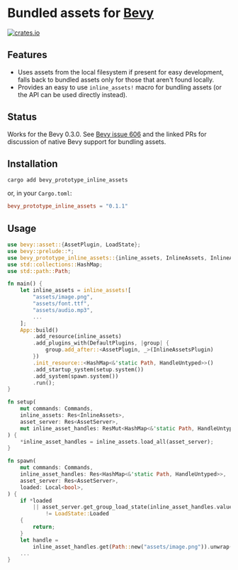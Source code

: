 # Bundled assets for [Bevy](https://github.com/bevyengine/bevy)

[![crates.io](https://img.shields.io/crates/v/bevy_prototype_inline_assets.svg)](https://crates.io/crates/bevy_prototype_inline_assets)

## Features

- Uses assets from the local filesystem if present for easy development, falls
  back to bundled assets only for those that aren't found locally.
- Provides an easy to use `inline_assets!` macro for bundling assets (or the
  API can be used directly instead).

## Status

Works for the Bevy 0.3.0. See [Bevy issue
606](https://github.com/bevyengine/bevy/issues/606) and the linked PRs for
discussion of native Bevy support for bundling assets.

## Installation

``` shell
cargo add bevy_prototype_inline_assets
```

or, in your `Cargo.toml`:

``` toml
bevy_prototype_inline_assets = "0.1.1"
```

## Usage

``` rust
use bevy::asset::{AssetPlugin, LoadState};
use bevy::prelude::*;
use bevy_prototype_inline_assets::{inline_assets, InlineAssets, InlineAssetsPlugin};
use std::collections::HashMap;
use std::path::Path;

fn main() {
    let inline_assets = inline_assets![
        "assets/image.png",
        "assets/font.ttf",
        "assets/audio.mp3",
        ...
    ];
    App::build()
        .add_resource(inline_assets)
        .add_plugins_with(DefaultPlugins, |group| {
            group.add_after::<AssetPlugin, _>(InlineAssetsPlugin)
        })
        .init_resource::<HashMap<&'static Path, HandleUntyped>>()
        .add_startup_system(setup.system())
        .add_system(spawn.system())
        .run();
}

fn setup(
    mut commands: Commands,
    inline_assets: Res<InlineAssets>,
    asset_server: Res<AssetServer>,
    mut inline_asset_handles: ResMut<HashMap<&'static Path, HandleUntyped>>,
) {
    *inline_asset_handles = inline_assets.load_all(asset_server);
}

fn spawn(
    mut commands: Commands,
    inline_asset_handles: Res<HashMap<&'static Path, HandleUntyped>>,
    asset_server: Res<AssetServer>,
    loaded: Local<bool>,
) {
    if *loaded
        || asset_server.get_group_load_state(inline_asset_handles.values().map(|h| h.id))
            != LoadState::Loaded
    {
        return;
    }
    let handle =
        inline_asset_handles.get(Path::new("assets/image.png")).unwrap().clone().typed();
    ...
}
```
